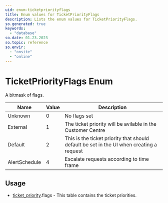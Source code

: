 ```yaml
---
uid: enum-ticketpriorityflags
title: Enum values for TicketPriorityFlags
description: Lists the enum values for TicketPriorityFlags.
so.generated: true
keywords:
  - "database"
so.date: 01.23.2023
so.topic: reference
so.envir:
  - "onsite"
  - "online"
---
```


# TicketPriorityFlags Enum

A bitmask of flags.

| Name | Value | Description |
|------|-------|-------------|
|Unknown|0|No flags set|
|External|1|The ticket priority will be avilable in the Customer Centre|
|Default|2|This is the ticket priority that should default be set in the UI when creating a request|
|AlertSchedule|4|Escalate requests according to time frame|

## Usage

* [ticket_priority](../ticket-priority.md).flags - This table contains the ticket priorities.
